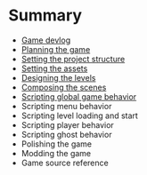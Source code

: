 # Summary

* [Game devlog](ch0.md)
* [Planning the game](ch1.md)
* [Setting the project structure](ch2.md)
* [Setting the assets](ch3.md)
* [Designing the levels](ch4.md)
* [Composing the scenes](ch5.md)
* [Scripting global game behavior](ch6.md)
* Scripting menu behavior
* Scripting level loading and start
* Scripting player behavior
* Scripting ghost behavior
* Polishing the game
* Modding the game
* Game source reference